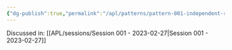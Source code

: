 ```yaml
---
{"dg-publish":true,"permalink":"/apl/patterns/pattern-001-independent-regions/"}
---
```



Discussed in: [[APL/sessions/Session 001 - 2023-02-27\|Session 001 - 2023-02-27]]
